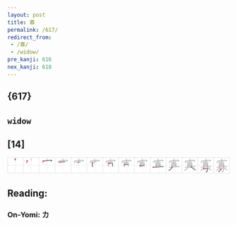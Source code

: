 ```yaml
---
layout: post
title: 寡
permalink: /617/
redirect_from:
 - /寡/
 - /widow/
pre_kanji: 616
nex_kanji: 618
---
```


## {617}

## `widow`

## [14]

<div class="stroke"><img src="../images/E5AFA1.png" /></div>

## Reading:

### On-Yomi: カ
